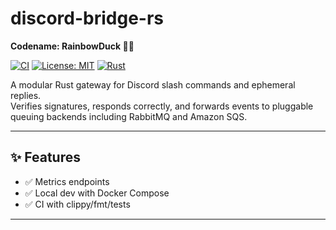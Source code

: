 # discord-bridge-rs  

**Codename: RainbowDuck 🌈🦆**

[![CI](https://github.com/bdhanley/discord-bridge-rs/actions/workflows/rust-ci.yml/badge.svg)](https://github.com/bdhanley/discord-bridge-rs/actions/workflows/rust-ci.yml)
[![License: MIT](https://img.shields.io/badge/License-MIT-green.svg)](LICENSE)
[![Rust](https://img.shields.io/badge/rust-stable-blue.svg)](https://www.rust-lang.org/)

A modular Rust gateway for Discord slash commands and ephemeral replies.  
Verifies signatures, responds correctly, and forwards events to pluggable queuing backends including RabbitMQ and Amazon SQS.

---

## ✨ Features

- ✅ Metrics endpoints
- ✅ Local dev with Docker Compose
- ✅ CI with clippy/fmt/tests

---
